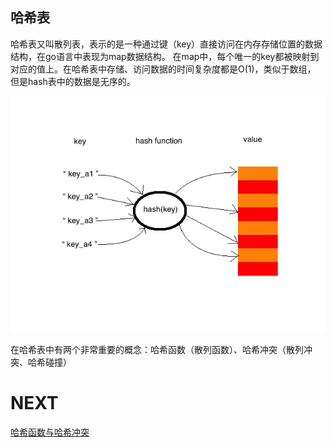 ## 哈希表
哈希表又叫散列表，表示的是一种通过键（key）直接访问在内存存储位置的数据结构，在go语言中表现为map数据结构。
在map中，每个唯一的key都被映射到对应的值上。在哈希表中存储、访问数据的时间复杂度都是O(1)，类似于数组，
但是hash表中的数据是无序的。

![](../../images/27.jpg)

在哈希表中有两个非常重要的概念：哈希函数（散列函数）、哈希冲突（散列冲突、哈希碰撞）

# NEXT
[哈希函数与哈希冲突](../b_哈希函数与哈希冲突)